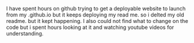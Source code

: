 I have spent hours on github trying to get a deployable website to launch from my .github.io but it keeps deploying my read me. so i delted my old readme. but it kept happening.  I also could not find what to change on the code but i spent hours looking at it and watching youtube videos for understanding.
